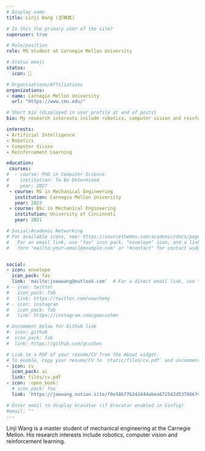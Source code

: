 ```yaml
---
# Display name
title: Linji Wang (王琳箕)

# Is this the primary user of the site?
superuser: true

# Role/position
role: MS student at Carnegie Mellon University

# Status emoji
status:
  icon: 🥳

# Organizations/Affiliations
organizations:
- name: Carnegie Mellon University
  url: "https://www.cmu.edu/"

# Short bio (displayed in user profile at end of posts)
bio: My research interests include robotics, computer vision and reinforcement learning.

interests:
- Artificial Intelligence
- Robotics
- Computer Vision
- Reinforcement Learning

education:
 courses:
#  - course: PhD in Computer Science
#    institution: To Be Determined
#    year: 2027
 - course: MS in Mechanical Engineering
   institution: Carnegie Mellon University
   year: 2023
 - course: BSc in Mechanical Engineering
   institution: University of Cincinnati
   year: 2021

# Social/Academic Networking
# For available icons, see: https://sourcethemes.com/academic/docs/page-builder/#icons
#   For an email link, use "fas" icon pack, "envelope" icon, and a link in the
#   form "mailto:your-email@example.com" or "#contact" for contact widget.


social:
- icon: envelope
  icon_pack: fas
  link: 'mailto:joewwang@outlook.com'  # For a direct email link, use "mailto:test@example.org".
# - icon: twitter
#   icon_pack: fab
#   link: https://twitter.com/wowchemy
# - icon: instagram
#   icon_pack: fab
#   link: https://instagram.com/geocushen

# Uncomment below for Github link
#- icon: github
#  icon_pack: fab
#  link: https://github.com/gcushen

# Link to a PDF of your resume/CV from the About widget.
# To enable, copy your resume/CV to `static/files/cv.pdf` and uncomment the lines below.
- icon: cv
  icon_pack: ai
  link: files/cv.pdf
- icon: :open_book:
  # icon_pack: fas
  link: 'https://joewang.notion.site/f9e58b77b242444abea672542d537866?v=ff94b5d39c174fb6a99a54ffaf7f5a35'

# Enter email to display Gravatar (if Gravatar enabled in Config)
#email: ""
---
```


Linji Wang is a master student of mechanical engineering at the Carnegie Mellon. His research interests include robotics, computer vision and reinforcement learning. 

